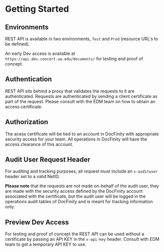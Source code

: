 # Getting Started

## Environments

REST API is available in two environments, `Test` and `Prod` (resource URL's to be defined).

An early Dev access is available at `https://api.dev.concert.uw.edu/documents/` for testing and proof of concept.

## Authentication

REST API sits behind a proxy that validates the requests to it are authenticated. Requests are authenticated by sending a client certificate as part of the request. Please consult with the EDM team on how to obtain an access certificate.

## Authorization

The acess certificate will be tied to an account in DocFinity with appropriate security access for your team. All operations in DocFinity will have the access clearance of this account.

## Audit User Request Header

For auditing and tracking purposes, all request must include an `x-audituser` header set to a valid NetID. 

**Please note** that the requests are not made on-behalf of the audit user, they are made with the security access defined by the DocFinity account associated with the certificate, but the audit user will be logged in the operations audit tables of DocFinity and is meant for tracking information only.

## Preview Dev Access

For testing and proof of concept the REST API can be used without a certificate by passing an API KEY in the `x-api-key` header. Consult with EDM team to get a temporary API KEY to use.
